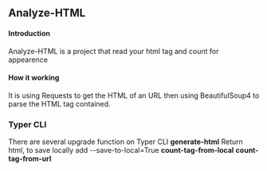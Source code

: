 ## Analyze-HTML
#### Introduction
Analyze-HTML is a project that read your html tag and count for appearence
#### How it working
 It is using Requests to get the HTML of an URL then using BeautifulSoup4 to parse the HTML tag contained.

### Typer CLI
There are several upgrade function on Typer CLI
**generate-html**
Return html, to save locally add --save-to-local=True
**count-tag-from-local**
**count-tag-from-url**
